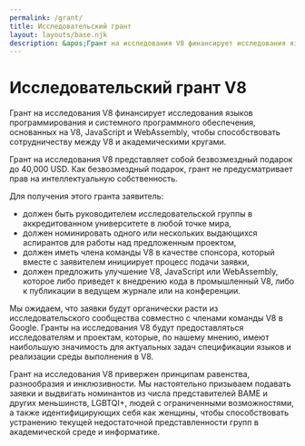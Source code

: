 ```yaml
---
permalink: /grant/
title: Исследовательский грант
layout: layouts/base.njk
description: &apos;Грант на исследования V8 финансирует исследования языков программирования и системного программного обеспечения, основанных на V8, JavaScript и WebAssembly.&apos;
---
```

# Исследовательский грант V8

Грант на исследования V8 финансирует исследования языков программирования и системного программного обеспечения, основанных на V8, JavaScript и WebAssembly, чтобы способствовать сотрудничеству между V8 и академическими кругами.

Грант на исследования V8 представляет собой безвозмездный подарок до 40,000 USD. Как безвозмездный подарок, грант не предусматривает прав на интеллектуальную собственность.

Для получения этого гранта заявитель:

- должен быть руководителем исследовательской группы в аккредитованном университете в любой точке мира,
- должен номинировать одного или нескольких выдающихся аспирантов для работы над предложенным проектом,
- должен иметь члена команды V8 в качестве спонсора, который вместе с заявителем инициирует процесс подачи заявки,
- должен предложить улучшение V8, JavaScript или WebAssembly, которое либо приведет к внедрению кода в промышленный V8, либо к публикации в ведущем журнале или на конференции.

Мы ожидаем, что заявки будут органически расти из исследовательского сообщества совместно с членами команды V8 в Google. Гранты на исследования V8 будут предоставляться исследователям и проектам, которые, по нашему мнению, имеют наибольшую значимость для актуальных задач спецификации языков и реализации среды выполнения в V8.

Грант на исследования V8 привержен принципам равенства, разнообразия и инклюзивности. Мы настоятельно призываем подавать заявки и выдвигать номинантов из числа представителей BAME и других меньшинств, LGBTQI+, людей с ограниченными возможностями, а также идентифицирующих себя как женщины, чтобы способствовать устранению текущей недостаточной представленности групп в академической среде и информатике.
